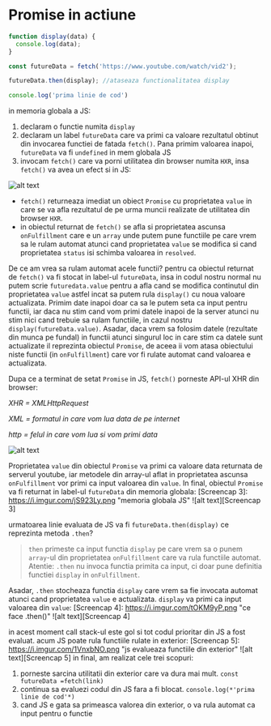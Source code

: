 # Promise in actiune

```jsx
function display(data) {
  console.log(data);
}

const futureData = fetch('https://www.youtube.com/watch/vid2');

futureData.then(display); //ataseaza functionalitatea display

console.log('prima linie de cod')
```

in memoria globala a JS:

1. declaram o functie numita `display`
2. declaram un label `futureData` care va primi ca valoare rezultatul obtinut din invocarea functiei de fatada `fetch()`. Pana primim valoarea inapoi, `futureData` va fi `undefined` in mem globala JS
3. invocam `fetch()` care va porni utilitatea din browser numita `HXR`, insa `fetch()` va avea un efect si in JS:

[Screencap 1]: https://i.imgur.com/4lihiE0.png "munca lui fetch() in JS"
![alt text][Screencap 1]

- `fetch()` returneaza imediat un obiect `Promise` cu proprietatea `value` in care se va afla rezultatul de pe urma muncii realizate de utilitatea din browser `HXR`.
- in obiectul returnat de `fetch()` se afla si proprietatea ascunsa `onFulfillment` care e un `array` unde putem pune functiile pe care vrem sa le rulam automat atunci cand proprietatea `value` se modifica si cand proprietatea `status` isi schimba valoarea in `resolved`.

De ce am vrea sa rulam automat acele functii? pentru ca obiectul returnat de `fetch()` va fi stocat in label-ul `futureData`, insa in codul nostru normal nu putem scrie `futuredata.value` pentru a afla cand se modifica continutul din proprietatea `value` astfel incat sa putem rula `display()` cu noua valoare actualizata. Primim date inapoi doar ca sa le putem seta ca input pentru functii, iar daca nu stim cand vom primi datele inapoi de la server atunci nu stim nici cand trebuie sa rulam functiile, in cazul nostru `display(futureData.value)`. Asadar, daca vrem sa folosim datele (rezultate din munca pe fundal) in functii atunci singurul loc in care stim ca datele sunt actualizate il reprezinta obiectul `Promise`, de aceea ii vom atasa obiectului niste functii (in `onFulfillment`) care vor fi rulate automat cand valoarea e actualizata.

Dupa ce a terminat de setat `Promise` in JS, `fetch()` porneste API-ul XHR din browser:

*XHR = XMLHttpRequest*

*XML = formatul in care vom lua data de pe internet*

*http = felul in care vom lua si vom primi data*

[Screencap 2]: https://i.imgur.com/sQtz7Mk.png "context de executie XHR"
![alt text][Screencap 2]

Proprietatea `value` din obiectul `Promise` va primi ca valoare data returnata de serverul youtube, iar metodele din array-ul aflat in proprietatea ascunsa `onFulfillment` vor primi ca input valoarea din `value`. In final, obiectul `Promise` va fi returnat in label-ul `futureData` din memoria globala:
[Screencap 3]: https://i.imgur.com/jS923Ly.png "memoria globala JS"
![alt text][Screencap 3]

urmatoarea linie evaluata de JS va fi `futureData.then(display)` ce reprezinta metoda `.then`? 

> `then` primeste ca input functia `display` pe care vrem sa o punem `array`-ul din proprietatea `onFulfillment` care va rula functiile automat. Atentie: `.then` nu invoca functia primita ca input, ci doar pune definitia functiei `display` in `onFulfillment`.
> 

Asadar, `.then` stocheaza functia `display` care vrem sa fie invocata automat atunci cand proprietatea `value` e actualizata. `display` va primi ca input valoarea din `value`:
[Screencap 4]: https://i.imgur.com/tOKM9yP.png "ce face .then()"
![alt text][Screencap 4]

in acest moment call stack-ul este gol si tot codul prioritar din JS a fost evaluat. acum JS poate rula functiile rulate in exterior:
[Screencap 5]: https://i.imgur.com/1VnxbNO.png "js evalueaza functiile din exterior"
![alt text][Screencap 5]
in final, am realizat cele trei scopuri:

1. porneste sarcina utilitatii din exterior care va dura mai mult. `const futureData =fetch(link)`
2. continua sa evaluezi codul din JS fara a fi blocat. `console.log(*'prima linie de cod'*)`
3. cand JS e gata sa primeasca valorea din exterior, o va rula automat ca input pentru o functie